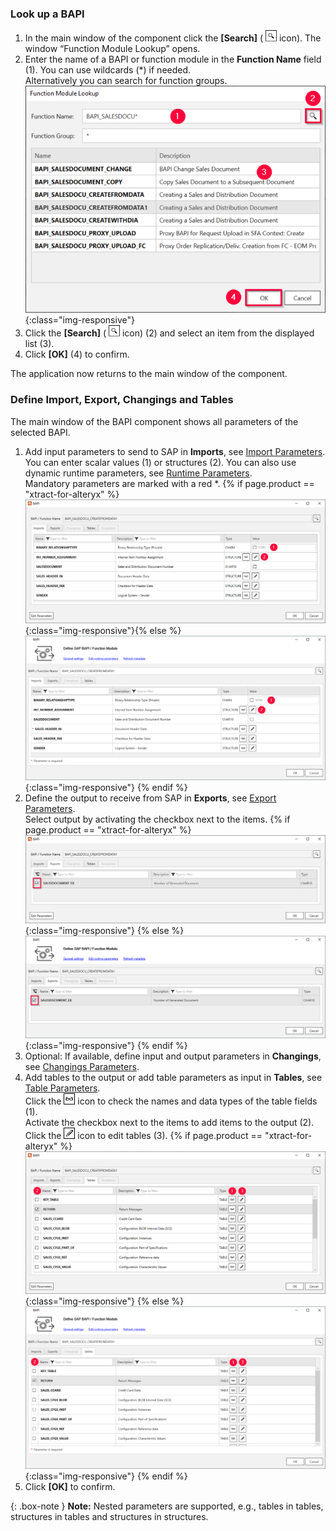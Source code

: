 
### Look up a BAPI

1. In the main window of the component click the **[Search]** ( ![magnifying-glass](/img/content/icons/magnifying-glass.png) icon). The window “Function Module Lookup” opens.
2. Enter the name of a BAPI or function module in the **Function Name** field (1). You can use wildcards (*) if needed.<br>
Alternatively you can search for function groups.
![Look-Up-Function-Module](/img/content/Look-Up-Function-Module.png){:class="img-responsive"}
3. Click the **[Search]** ( ![magnifying-glass](/img/content/icons/magnifying-glass.png) icon) (2) and select an item from the displayed list (3).
4. Click **[OK]** (4) to confirm.

The application now returns to the main window of the component.

### Define Import, Export, Changings and Tables

The main window of the BAPI component shows all parameters of the selected BAPI. 

1. Add input parameters to send to SAP in **Imports**, see [Import Parameters](./parameters#import-parameters). <br>
You can enter scalar values (1) or structures (2). You can also use dynamic runtime parameters, see [Runtime Parameters](./edit-runtime-parameters).<br>
Mandatory parameters are marked with a red *. 
{% if page.product == "xtract-for-alteryx" %}![Define-Bapi-Data-Source](/img/content/xfa/XfA-BAPI-Parameters.png){:class="img-responsive"}{% else %}![Define-Bapi-Data-Source](/img/content/XU-BAPI-Parameters.png){:class="img-responsive"} {% endif %}
2. Define the output to receive from SAP in **Exports**, see [Export Parameters](./parameters#export-parameters). <br>
Select output by activating the checkbox next to the items.
{% if page.product == "xtract-for-alteryx" %}![BAPI export parameters](/img/content/xfa/XfA-Bapi-Exports-Edit.png){:class="img-responsive"} {% else %}![BAPI export parameters](/img/content/Bapi-Exports-Edit.png){:class="img-responsive"} {% endif %}
3. Optional: If available, define input and output parameters in **Changings**, see [Changings Parameters](./parameters#changings-parameters).
4. Add tables to the output or add table parameters as input in **Tables**, see [Table Parameters](./parameters#table-parameters). <br>
Click the ![glasses](/img/content/icons/glasses.png) icon to check the names and data types of the table fields (1).<br>
Activate the checkbox next to the items to add items to the output (2).<br>
Click the ![pen](/img/content/icons/pen.png) icon to edit tables (3).
{% if page.product == "xtract-for-alteryx" %}![BAPI table](/img/content/xfa/XfA-Bapi-Table-Type.png){:class="img-responsive"} {% else %}![BAPI table](/img/content/Bapi-Table-Type.png){:class="img-responsive"} {% endif %}
5. Click **[OK]** to confirm.

{: .box-note }
**Note:** Nested parameters are supported, e.g., tables in tables, structures in tables and structures in structures.<br>
